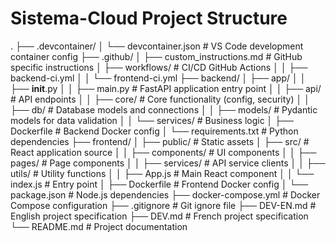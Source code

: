 # Sistema-Cloud Project Structure

.
├── .devcontainer/
│   └── devcontainer.json       # VS Code development container config
├── .github/
│   ├── custom_instructions.md  # GitHub specific instructions
│   ├── workflows/              # CI/CD GitHub Actions
│   │   ├── backend-ci.yml
│   │   └── frontend-ci.yml
├── backend/
│   ├── app/
│   │   ├── __init__.py
│   │   ├── main.py             # FastAPI application entry point
│   │   ├── api/                # API endpoints
│   │   ├── core/               # Core functionality (config, security)
│   │   ├── db/                 # Database models and connections
│   │   ├── models/             # Pydantic models for data validation
│   │   └── services/           # Business logic
│   ├── Dockerfile              # Backend Docker config
│   └── requirements.txt        # Python dependencies
├── frontend/
│   ├── public/                 # Static assets
│   ├── src/                    # React application source
│   │   ├── components/         # UI components
│   │   ├── pages/              # Page components
│   │   ├── services/           # API service clients
│   │   ├── utils/              # Utility functions
│   │   ├── App.js              # Main React component
│   │   └── index.js            # Entry point
│   ├── Dockerfile              # Frontend Docker config
│   └── package.json            # Node.js dependencies
├── docker-compose.yml          # Docker Compose configuration
├── .gitignore                  # Git ignore file
├── DEV-EN.md                   # English project specification
├── DEV.md                      # French project specification
└── README.md                   # Project documentation
